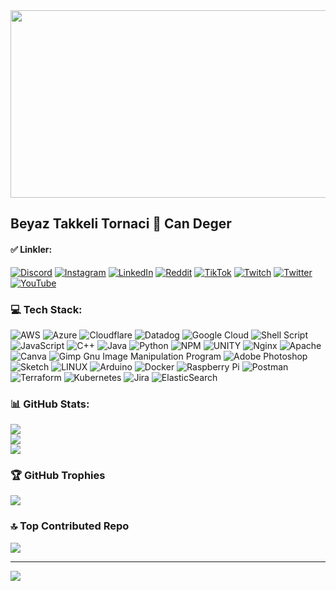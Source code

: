 <img src="https://pbs.twimg.com/profile_banners/15915340/1641310176/1500x500" width="1200" height="300" />

## Beyaz Takkeli Tornaci 👋 Can Deger  

#### ✅ Linkler:
[![Discord](https://img.shields.io/badge/Discord-%237289DA.svg?logo=discord&logoColor=white)](https://discord.gg/lunizz) [![Instagram](https://img.shields.io/badge/Instagram-%23E4405F.svg?logo=Instagram&logoColor=white)](https://instagram.com/CanDeger) [![LinkedIn](https://img.shields.io/badge/LinkedIn-%230077B5.svg?logo=linkedin&logoColor=white)](https://linkedin.com/in/CanDeger) [![Reddit](https://img.shields.io/badge/Reddit-%23FF4500.svg?logo=Reddit&logoColor=white)](https://reddit.com/user/CanDeger) [![TikTok](https://img.shields.io/badge/TikTok-%23000000.svg?logo=TikTok&logoColor=white)](https://tiktok.com/@Can.Deger) [![Twitch](https://img.shields.io/badge/Twitch-%239146FF.svg?logo=Twitch&logoColor=white)](https://twitch.tv/LuNiZz) [![Twitter](https://img.shields.io/badge/Twitter-%231DA1F2.svg?logo=Twitter&logoColor=white)](https://twitter.com/CanDeger) [![YouTube](https://img.shields.io/badge/YouTube-%23FF0000.svg?logo=YouTube&logoColor=white)](https://youtube.com/@UCL1Rp1QrhuRhl-sjP5KYwhw) 

### 💻 Tech Stack:
![AWS](https://img.shields.io/badge/AWS-%23FF9900.svg?style=for-the-badge&logo=amazon-aws&logoColor=white) ![Azure](https://img.shields.io/badge/azure-%230072C6.svg?style=for-the-badge&logo=azure-devops&logoColor=white) ![Cloudflare](https://img.shields.io/badge/Cloudflare-F38020?style=for-the-badge&logo=Cloudflare&logoColor=white) ![Datadog](https://img.shields.io/badge/datadog-%23632CA6.svg?style=for-the-badge&logo=datadog&logoColor=white) ![Google Cloud](https://img.shields.io/badge/Google%20Cloud-%234285F4.svg?style=for-the-badge&logo=google-cloud&logoColor=white) ![Shell Script](https://img.shields.io/badge/shell_script-%23121011.svg?style=for-the-badge&logo=gnu-bash&logoColor=white) ![JavaScript](https://img.shields.io/badge/javascript-%23323330.svg?style=for-the-badge&logo=javascript&logoColor=%23F7DF1E) ![C++](https://img.shields.io/badge/c++-%2300599C.svg?style=for-the-badge&logo=c%2B%2B&logoColor=white) ![Java](https://img.shields.io/badge/java-%23ED8B00.svg?style=for-the-badge&logo=java&logoColor=white) ![Python](https://img.shields.io/badge/python-3670A0?style=for-the-badge&logo=python&logoColor=ffdd54) ![NPM](https://img.shields.io/badge/NPM-%23000000.svg?style=for-the-badge&logo=npm&logoColor=white) ![UNITY](https://img.shields.io/badge/Unity-%2320232a.svg?style=for-the-badge&logo=unity&logoColor=white) ![Nginx](https://img.shields.io/badge/nginx-%23009639.svg?style=for-the-badge&logo=nginx&logoColor=white) ![Apache](https://img.shields.io/badge/apache-%23D42029.svg?style=for-the-badge&logo=apache&logoColor=white) ![Canva](https://img.shields.io/badge/Canva-%2300C4CC.svg?style=for-the-badge&logo=Canva&logoColor=white) ![Gimp Gnu Image Manipulation Program](https://img.shields.io/badge/Gimp-657D8B?style=for-the-badge&logo=gimp&logoColor=FFFFFF) ![Adobe Photoshop](https://img.shields.io/badge/adobephotoshop-%2331A8FF.svg?style=for-the-badge&logo=adobephotoshop&logoColor=white) ![Sketch](https://img.shields.io/badge/Sketch-FFB387?style=for-the-badge&logo=sketch&logoColor=black) ![LINUX](https://img.shields.io/badge/Linux-FCC624?style=for-the-badge&logo=linux&logoColor=black) ![Arduino](https://img.shields.io/badge/-Arduino-00979D?style=for-the-badge&logo=Arduino&logoColor=white) ![Docker](https://img.shields.io/badge/docker-%230db7ed.svg?style=for-the-badge&logo=docker&logoColor=white) ![Raspberry Pi](https://img.shields.io/badge/-RaspberryPi-C51A4A?style=for-the-badge&logo=Raspberry-Pi) ![Postman](https://img.shields.io/badge/Postman-FF6C37?style=for-the-badge&logo=postman&logoColor=white) ![Terraform](https://img.shields.io/badge/terraform-%235835CC.svg?style=for-the-badge&logo=terraform&logoColor=white) ![Kubernetes](https://img.shields.io/badge/kubernetes-%23326ce5.svg?style=for-the-badge&logo=kubernetes&logoColor=white) ![Jira](https://img.shields.io/badge/jira-%230A0FFF.svg?style=for-the-badge&logo=jira&logoColor=white) ![ElasticSearch](https://img.shields.io/badge/-ElasticSearch-005571?style=for-the-badge&logo=elasticsearch)
### 📊 GitHub Stats:
![](https://github-readme-stats.vercel.app/api?username=LuNiZz&theme=dark&hide_border=false&include_all_commits=true&count_private=true)<br/>
![](https://github-readme-streak-stats.herokuapp.com/?user=LuNiZz&theme=dark&hide_border=false)<br/>
![](https://github-readme-stats.vercel.app/api/top-langs/?username=LuNiZz&theme=dark&hide_border=false&include_all_commits=true&count_private=true&layout=compact)

### 🏆 GitHub Trophies
![](https://github-profile-trophy.vercel.app/?username=LuNiZz&theme=radical&no-frame=true&no-bg=false&margin-w=4)

### 🔝 Top Contributed Repo
![](https://github-contributor-stats.vercel.app/api?username=LuNiZz&limit=5&theme=dark&combine_all_yearly_contributions=true)

---
[![](https://visitor-badge.laobi.icu/badge?page_id=LuNiZz.lunizz)](#)


<!-- Proudly created with GPRM ( https://gprm.itsvg.in ) -->





<br />
